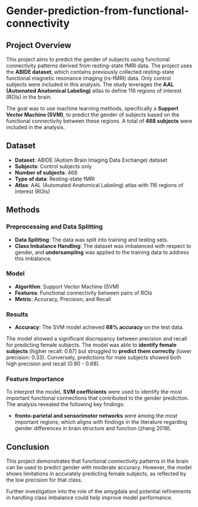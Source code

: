 # Gender-prediction-from-functional-connectivity

## Project Overview

This project aims to predict the gender of subjects using functional connectivity patterns derived from resting-state fMRI data. The project uses the **ABIDE dataset**, which contains previously collected resting-state functional magnetic resonance imaging (rs-fMRI) data. Only control subjects were included in this analysis. The study leverages the **AAL (Automated Anatomical Labeling)** atlas to define 116 regions of interest (ROIs) in the brain.

The goal was to use machine learning methods, specifically a **Support Vector Machine (SVM)**, to predict the gender of subjects based on the functional connectivity between these regions. A total of **468 subjects** were included in the analysis.

## Dataset

- **Dataset**: ABIDE (Autism Brain Imaging Data Exchange) dataset
- **Subjects**: Control subjects only
- **Number of subjects**: 468
- **Type of data**: Resting-state fMRI
- **Atlas**: AAL (Automated Anatomical Labeling) atlas with 116 regions of interest (ROIs)

## Methods

### Preprocessing and Data Splitting
- **Data Splitting**: The data was split into training and testing sets.
- **Class Imbalance Handling**: The dataset was imbalanced with respect to gender, and **undersampling** was applied to the training data to address this imbalance.

### Model

- **Algorithm**: Support Vector Machine (SVM)
- **Features**: Functional connectivity between pairs of ROIs
- **Metric**: Accuracy, Precision, and Recall

### Results

- **Accuracy**: The SVM model achieved **68% accuracy** on the test data.

The model showed a significant discrepancy between precision and recall for predicting female subjects. The model was able to **identify female subjects** (higher recall: 0.67) but struggled to **predict them correctly** (lower precision: 0.33). Conversely, predictions for male subjects showed both high precision and recall 
(0.90 - 0.68).

### Feature Importance

To interpret the model, **SVM coefficients** were used to identify the most important functional connections that contributed to the gender prediction. The analysis revealed the following key findings:

- **fronto‐parietal and sensorimotor networks** were among the most important regions, which aligns with findings in the literature regarding gender differences in brain structure and function (zhang 2018).

## Conclusion

This project demonstrates that functional connectivity patterns in the brain can be used to predict gender with moderate accuracy. However, the model shows limitations in accurately predicting female subjects, as reflected by the low precision for that class.

Further investigation into the role of the amygdala and potential refinements in handling class imbalance could help improve model performance.
